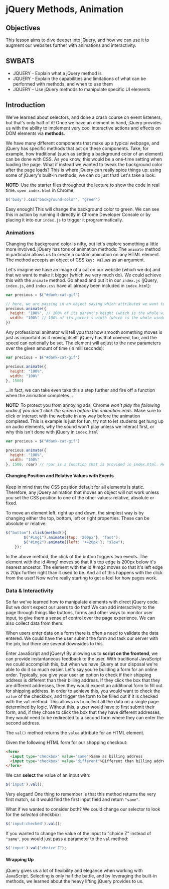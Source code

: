 # jQuery Methods, Animation


## Objectives

This lesson aims to dive deeper into jQuery, and how we can use it to augment
our websites further with animations and interactivity. 

## SWBATS

+ JQUERY - Explain what a jQuery method is
+ JQUERY - Explain the capabilities and limitations of what can be performed with methods, and when to use them
+ JQUERY - Use jQuery methods to manipulate specific UI elements


## Introduction

We've learned about selectors, and done a crash course on event listeners, but
that's only half of it! Once we have an element in hand, jQuery provides us with
the ability to implement very cool interactive actions and effects on DOM
elements via **methods**.

We have many different components that make up a typical webpage, and jQuery has
specific methods that act on these components. Take, for example, how
traditional (such as setting a background color of an element) can be done with
CSS. As you know, this would be a one-time setting when loading the page. What
if instead we wanted to tweak the background color after the page loads? This is
where jQuery can really spice things up: using some of jQuery's built-in
methods, we can do just that! Let's take a look:

**NOTE:** Use the starter files throughout the lecture to show the code in real time. `open index.html` in Chrome.

```js
$('body').css("background-color", "green")
```

Easy enough! This will change the background color to green. We can see this in
action by running it directly in Chrome Developer Console or by placing it into
our `index.js` to trigger it programmatically.  


### Animations

Changing the background color is nifty, but let's explore something a little
more involved. jQuery has tons of animation methods: The `animate` method in
particular allows us to create a custom animation on any HTML element. The
method accepts an object of CSS `key: value`s as an argument.

Let's imagine we have an image of a cat on our website (which we do) and that we
want to make it bigger (which we very much do). We could achieve this with the
`animate` method. Go ahead and put it in our `index.js` (jQuery, `index.js`, and `index.css` have all
already been included in `index.html`):

```js
var precious = $("#dank-cat-gif")

// here, we are passing in an object saying which attributes we want to change to what values
precious.animate({
  height: "100%", // 100% of its parent's height (which is the whole window)
  width: "100%" // 100% of its parent's width (which is the whole window)
})
```

Any professional animator will tell you that how smooth something moves is just as
important as it moving itself. jQuery has that covered, too, and the speed can
optionally be set. The element will adjust to the new parameters over
the given amount of time (in milliseconds):

```js
var precious = $("#dank-cat-gif")

precious.animate({
  height: "100%", 
  width: "100%" 
}, 1500)
```

...in fact, we can take even take this a step further and fire off a function when the animation completes...

**NOTE:** To protect you from annoying ads, Chrome _won't play the following audio if you don't click the screen before the animation ends_. Make sure to click or interact with the website in any way before the animation completed. This is example is just for fun, try not to let students get hung up on audio elements, why the sound won't play unless we interact first, or why this isn't done with jQuery in `index.html`

```js
var precious = $("#dank-cat-gif")

precious.animate({
  height: "100%", 
  width: "100%" 
}, 1500, roar) // roar is a function that is provided in index.html. Here, we are using as a callback that is invoked once jQuery says "alright! the animation is complete!"
```


#### Changing Position and Relative Values with Events

Keep in mind that the CSS position default for all elements is static.
Therefore, any jQuery animation that moves an object will not work unless you
set the CSS position to one of the other values: relative, absolute or fixed.

To move an element left, right up and down, the simplest way is by changing
either the top, bottom, left or right properties. These can be absolute or
relative:

```js
$("button").click(method(){
        $("#img1").animate({top: '200px'}, "fast");
        $("#img2").animate({left: '+=20px'}, "slow");
    });
```

In the above method, the click of the button triggers two events. The element
with the id #img1 moves so that it's top edge is 200px below it's nearest
ancestor. The element with the id #img2 moves so that it's left edge is 20px
further right than it used to be. And all of this happens with the click from
the user! Now we're really starting to get a feel for how pages work.



### Data & Interactivity

So far we've learned how to manipulate elements with direct jQuery code. But we
don't expect our users to do that! We can add interactivity to the page through
things like buttons, forms and other ways to monitor user input, to give them a
sense of control over the page experience. We can also collect data from them.

When users enter data on a form there is often a need to validate the data
entered. We could have the user submit the form and task our server with the
job, but there are several downsides to this.

Enter JavaScript and jQuery! By allowing us to **script on the frontend**, we
can provide instantaneous feedback to the user. With traditional JavaScript we
could accomplish this, but when we have jQuery at our disposal we're able to do
it so much easier. Let's say you're building a form for an online order.
Typically, you give your user an option to check if their shipping address is
different than their billing address. If they click the box that they are
different addresses, then they would expect an additional form to fill out for
shipping address. In order to achieve this, you would want to check the `value`
of the checkbox, and trigger the form to be filled out if it is checked with the
`val` method. This allows us to collect all the data on a single page determined
by logic.  Without this, a user would have to first submit their form, and, if
they chose to click the box that they have different addresses, they would need
to be redirected to a second form where they can enter the second address.

The `val()` method returns the `value` attribute for an HTML element.

Given the following HTML form for our shopping checkout:

```html
<form>
  <input type="checkbox" value="same">Same as billing address
  <input type="checkbox" value="different">Different than billing address
</form>
```

We can **select** the value of an input with:
```js
$('input').val();
```

Very elegant! One thing to remember is that this method returns the very first
match, so it would find the first input field and return `"same"`.

What if we wanted to consider both? We could change our selector to look for the
*selected* checkbox:

```js
$('input:checked').val();
```

If you wanted to change the value of the input to "choice Z" instead of
`"same"`, you would just pass a parameter to the `val` method:

```js
$('input').val("choice Z");
```



#### Wrapping Up

 jQuery gives us a lot of flexibility and elegance when working with
JavaScript. Selecting is only half the battle, and by leveraging the built-in
methods, we learned about the heavy lifting jQuery provides to us. 
